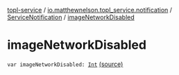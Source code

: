 [topl-service](../../index.md) / [io.matthewnelson.topl_service.notification](../index.md) / [ServiceNotification](index.md) / [imageNetworkDisabled](./image-network-disabled.md)

# imageNetworkDisabled

`var imageNetworkDisabled: `[`Int`](https://kotlinlang.org/api/latest/jvm/stdlib/kotlin/-int/index.html) [(source)](https://github.com/05nelsonm/TorOnionProxyLibrary-Android/blob/master/topl-service/src/main/java/io/matthewnelson/topl_service/notification/ServiceNotification.kt#L106)